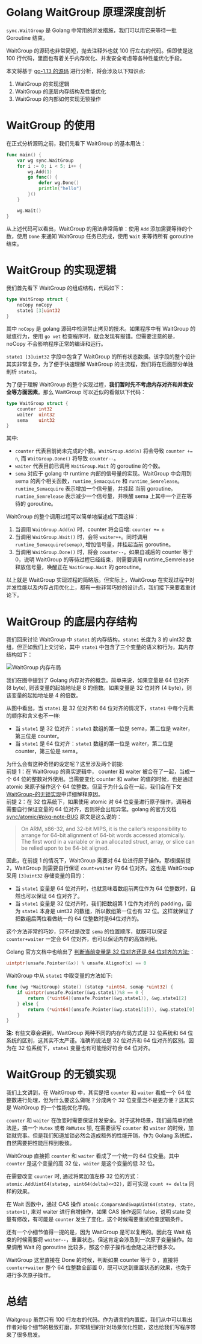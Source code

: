 # Golang WaitGroup 原理深度剖析

`sync.WaitGroup` 是 Golang 中常用的并发措施，我们可以用它来等待一批 Goroutine 结束。

WaitGroup 的源码也非常简短，抛去注释外也就 100 行左右的代码。但即使是这 100 行代码，里面也有着关乎内存优化、并发安全考虑等各种性能优化手段。

本文将基于 [go-1.13 的源码](https://github.com/golang/go/blob/release-branch.go1.13/src/sync/waitgroup.go) 进行分析，将会涉及以下知识点:

1.  WaitGroup 的实现逻辑
2.  WaitGroup 的底层内存结构及性能优化
3.  WaitGroup 的内部如何实现无锁操作

# WaitGroup 的使用

在正式分析源码之前，我们先看下 WaitGroup 的基本用法：

```go
func main() {
	var wg sync.WaitGroup
	for i := 0; i < 5; i++ {
		wg.Add(1)
		go func() {
			defer wg.Done()
			println("hello")
		}()
	}

	wg.Wait()
}

```

从上述代码可以看出，WaitGroup 的用法非常简单：使用 `Add` 添加需要等待的个数，使用 `Done` 来通知 WaitGroup 任务已完成，使用 `Wait` 来等待所有 goroutine 结束。

# WaitGroup 的实现逻辑

我们首先看下 WaitGroup 的组成结构，代码如下：

```go
type WaitGroup struct {
	noCopy noCopy
	state1 [3]uint32
}
```

其中 `noCopy` 是 golang 源码中检测禁止拷贝的技术。如果程序中有 WaitGroup 的赋值行为，使用 `go vet` 检查程序时，就会发现有报错。但需要注意的是，noCopy 不会影响程序正常的编译和运行。

`state1 [3]uint32` 字段中包含了 WaitGroup 的所有状态数据。该字段的整个设计其实非常复杂，为了便于快速理解 WaitGroup 的主流程，我们将在后面部分单独剖析 `state1`。

为了便于理解 WaitGroup 的整个实现过程，**我们暂时先不考虑内存对齐和并发安全等方面因素**。那么 WaitGroup 可以近似的看做以下代码：

```go
type WaitGroup struct {
	counter int32
	waiter  uint32
	sema    uint32
}
```

其中:

-   `counter` 代表目前尚未完成的个数。`WaitGroup.Add(n)` 将会导致 `counter += n`, 而 `WaitGroup.Done()` 将导致 `counter--`。
-   `waiter` 代表目前已调用 `WaitGroup.Wait` 的 goroutine 的个数。
-   `sema` 对应于 golang 中 runtime 内部的信号量的实现。WaitGroup 中会用到 sema 的两个相关函数，`runtime_Semacquire` 和 `runtime_Semrelease`。`runtime_Semacquire` 表示增加一个信号量，并挂起 当前 goroutine。`runtime_Semrelease` 表示减少一个信号量，并唤醒 sema 上其中一个正在等待的 goroutine。

WaitGroup 的整个调用过程可以简单地描述成下面这样：

1.  当调用 `WaitGroup.Add(n)` 时，counter 将会自增: `counter += n`
2.  当调用 `WaitGroup.Wait()` 时，会将 `waiter++`。同时调用 `runtime_Semacquire(semap)`, 增加信号量，并挂起当前 goroutine。
3.  当调用 `WaitGroup.Done()` 时，将会 `counter--`。如果自减后的 counter 等于 0，说明 WaitGroup 的等待过程已经结束，则需要调用 runtime\_Semrelease 释放信号量，唤醒正在 `WaitGroup.Wait` 的 goroutine。

以上就是 WaitGroup 实现过程的简略版。但实际上，WaitGroup 在实现过程中对并发性能以及内存占用优化上，都有一些非常巧妙的设计点，我们接下来要着重讨论下。

# WaitGroup 的底层内存结构

我们回来讨论 WaitGroup 中 `state1` 的内存结构。`state1` 长度为 3 的 uint32 数组，但正如我们上文讨论，其中 `state1` 中包含了三个变量的语义和行为，其内存结构如下：

![WaitGroup 内存布局](https://www.cyhone.com/img/waitgroup/waitgroup.png)

我们在图中提到了 Golang 内存对齐的概念。简单来说，如果变量是 64 位对齐 (8 byte), 则该变量的起始地址是 8 的倍数。如果变量是 32 位对齐 (4 byte)，则该变量的起始地址是 4 的倍数。

从图中看出，当 `state1` 是 32 位对齐和 64 位对齐的情况下，`state1` 中每个元素的顺序和含义也不一样:

-   当 `state1` 是 32 位对齐：`state1` 数组的第一位是 sema，第二位是 waiter，第三位是 counter。
-   当 `state1` 是 64 位对齐：`state1` 数组的第一位是 waiter，第二位是 counter，第三位是 sema。

为什么会有这种奇怪的设定呢？这里涉及两个前提:  
前提 1：在 WaitGroup 的真实逻辑中， counter 和 waiter 被合在了一起，当成一个 64 位的整数对外使用。当需要变化 counter 和 waiter 的值的时候，也是通过 atomic 来原子操作这个 64 位整数。但至于为什么合在一起，我们会在下文[WaitGroup-的无锁实现](https://www.cyhone.com/articles/golang-waitgroup/#WaitGroup-%E7%9A%84%E6%97%A0%E9%94%81%E5%AE%9E%E7%8E%B0)中详细解释原因。  
前提 2：在 32 位系统下，如果使用 atomic 对 64 位变量进行原子操作，调用者需要自行保证变量的 64 位对齐，否则将会出现异常。golang 的官方文档 [sync/atomic/#pkg-note-BUG](https://golang.org/pkg/sync/atomic/#pkg-note-BUG) 原文是这么说的：

> On ARM, x86-32, and 32-bit MIPS, it is the caller’s responsibility to arrange for 64-bit alignment of 64-bit words accessed atomically. The first word in a variable or in an allocated struct, array, or slice can be relied upon to be 64-bit aligned.

因此，在前提 1 的情况下，WaitGroup 需要对 64 位进行原子操作。那根据前提 2，WaitGroup 则需要自行保证 `count+waiter` 的 64 位对齐。这也是 WaitGroup 采用 `[3]uint32` 存储变量的目的：

-   当 `state1` 变量是 64 位对齐时，也就意味着数组前两位作为 64 位整数时，自然也可以保证 64 位对齐了。
-   当 `state1` 变量是 32 位对齐时，我们把数组第 1 位作为对齐的 padding，因为 `state1` 本身是 uint32 的数组，所以数组第一位也有 32 位。这样就保证了把数组后两位看做统一的 64 位整数时是64位对齐的。

这个方法非常的巧妙，只不过是改变 `sema` 的位置顺序，就既可以保证 `counter+waiter` 一定会 64 位对齐，也可以保证内存的高效利用。

Golang 官方文档中也给出了 [判断当前变量是 32 位对齐还是 64 位对齐的方法:](https://golang.org/ref/spec#System_considerations)：

```go
uintptr(unsafe.Pointer(&x)) % unsafe.Alignof(x) == 0
```

WaitGroup 中从 `state1` 中取变量的方法如下:

```go
func (wg *WaitGroup) state() (statep *uint64, semap *uint32) {
	if uintptr(unsafe.Pointer(&wg.state1))%8 == 0 {
		return (*uint64)(unsafe.Pointer(&wg.state1)), &wg.state1[2]
	} else {
		return (*uint64)(unsafe.Pointer(&wg.state1[1])), &wg.state1[0]
	}
}
```

**注:** 有些文章会讲到，WaitGroup 两种不同的内存布局方式是 32 位系统和 64 位系统的区别，这其实不太严谨。准确的说法是 32 位对齐和 64 位对齐的区别。因为在 32 位系统下，`state1` 变量也有可能恰好符合 64 位对齐。

# WaitGroup 的无锁实现

我们上文讲到，在 WaitGroup 中，其实是把 `counter` 和 `waiter` 看成一个 64 位整数进行处理，但为什么要这么做呢？分成两个 32 位变量岂不是更方便？这其实是 WaitGroup 的一个性能优化手段。

`counter` 和 `waiter` 在改变时需要保证并发安全。对于这种场景，我们最简单的做法是，搞一个 `Mutex` 或者 `RWMutex` 锁, 在需要读写 `counter` 和 `waiter` 的时候，加锁就完事。但是我们知道加锁必然会造成额外的性能开销，作为 Golang 系统库，自然需要把性能压榨到极致。

WaitGroup 直接把 `counter` 和 `waiter` 看成了一个统一的 64 位变量。其中 `counter` 是这个变量的高 32 位，`waiter` 是这个变量的低 32 位。  

在需要改变 `counter` 时, 通过将累加值左移 32 位的方式：`atomic.AddUint64(statep, uint64(delta)<<32)`，即可实现 `count += delta` 同样的效果。

在 Wait 函数中，通过 CAS 操作 `atomic.CompareAndSwapUint64(statep, state, state+1)`, 来对 waiter 进行自增操作，如果 CAS 操作返回 false，说明 state 变量有修改，有可能是 `counter` 发生了变化，这个时候需要重试检查逻辑条件。

还有一个小细节值得一提的是，因为 WaitGroup 是可以复用的。因此在 Wait 结束的时候需要将 `waiter--`，重置状态。但这肯定会涉及到一次原子变量操作。如果调用 Wait 的 goroutine 比较多，那这个原子操作也会随之进行很多次。  

WaitGroup 这里直接在 Done 的时候，判断如果 counter 等于 0 ，直接将 `counter+waiter` 整个 64 位整数全部置 0，既可以达到重置状态的效果，也免于进行多次原子操作。

# 总结

Waitgroup 虽然只有 100 行左右的代码。作为语言的内置库，我们从中可以看出作者对每个细节的极致打磨，非常精细的针对场景优化性能，这也给我们写程序带来了很多启发。